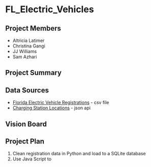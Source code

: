 # FL_Electric_Vehicles

## Project Members
* Altricia Latimer
* Christina Gangi
* JJ Williams
* Sam Azhari

## Project Summary



## Data Sources
* [Florida Electric Vehicle Registrations](https://www.atlasevhub.com/) - csv file
* [Charging Station Locations](https://developer.nrel.gov/docs/api-key/) - json api

## Vision Board


## Project Plan
1) Clean registration data in Python and load to a SQLite database
2) Use Java Script to 
